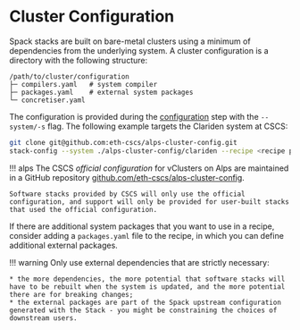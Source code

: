 # Cluster Configuration

Spack stacks are built on bare-metal clusters using a minimum of dependencies from the underlying system.
A cluster configuration is a directory with the following structure:

```
/path/to/cluster/configuration
├─ compilers.yaml   # system compiler
├─ packages.yaml    # external system packages
└─ concretiser.yaml
```

The configuration is provided during the [configuration](configuring.md) step with the `--system/-s` flag.
The following example targets the Clariden system at CSCS:

```bash
git clone git@github.com:eth-cscs/alps-cluster-config.git
stack-config --system ./alps-cluster-config/clariden --recipe <recipe path> --build <build path>
```

!!! alps
    The CSCS _official configuration_ for vClusters on Alps are maintained in a GitHub repository [github.com/eth-cscs/alps-cluster-config](https://github.com/eth-cscs/alps-cluster-config).

    Software stacks provided by CSCS will only use the official configuration, and support will only be provided for user-built stacks that used the official configuration.

If there are additional system packages that you want to use in a recipe, consider adding a `packages.yaml` file to the recipe, in which you can define additional external packages.

!!! warning
    Only use external dependencies that are strictly necessary:

    * the more dependencies, the more potential that software stacks will have to be rebuilt when the system is updated, and the more potential there are for breaking changes;
    * the external packages are part of the Spack upstream configuration generated with the Stack - you might be constraining the choices of downstream users.

